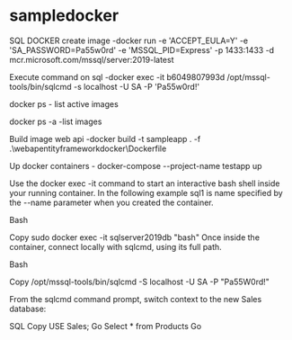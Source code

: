# sampledocker
SQL DOCKER create image -docker run -e 'ACCEPT_EULA=Y' -e 'SA_PASSWORD=Pa55w0rd' -e 'MSSQL_PID=Express' -p 1433:1433 -d mcr.microsoft.com/mssql/server:2019-latest

Execute command on sql -docker exec -it b6049807993d /opt/mssql-tools/bin/sqlcmd -s localhost -U SA -P 'Pa55w0rd!'

docker ps - list active images

docker ps -a -list  images

Build image web api -docker build -t sampleapp . -f .\webapentityframeworkdocker\Dockerfile

Up docker containers - docker-compose --project-name testapp up


Use the docker exec -it command to start an interactive bash shell inside your running container. In the following example sql1 is name specified by the --name parameter when you created the container.

Bash

Copy
sudo docker exec -it sqlserver2019db "bash"
Once inside the container, connect locally with sqlcmd, using its full path.

Bash

Copy
/opt/mssql-tools/bin/sqlcmd -S localhost -U SA -P "Pa55W0rd!"

From the sqlcmd command prompt, switch context to the new Sales database:

SQL
Copy
USE Sales;
Go
Select * from Products
Go

